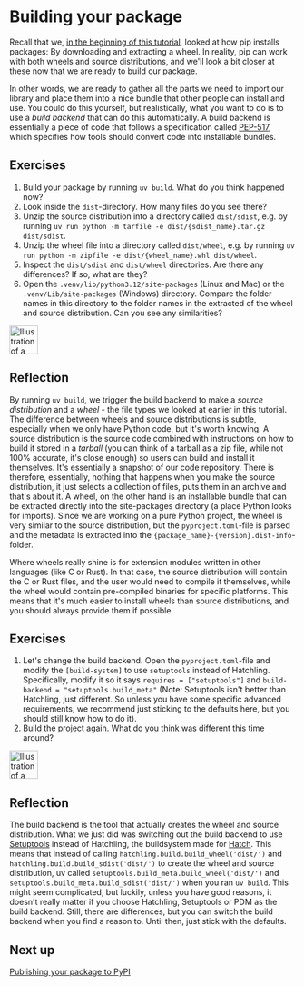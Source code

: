 # Building your package

Recall that we, [in the beginning of this tutorial](../01-introduction/02-pip-internals.md), looked at how pip installs packages: By downloading and extracting a wheel.
In reality, pip can work with both wheels and source distributions, and we'll look a bit closer at these now that we are ready to build our package.

In other words, we are ready to gather all the parts we need to import our library and place them into a nice bundle that other people can install and use.
You could do this yourself, but realistically, what you want to do is to use a *build backend* that can do this automatically.
A build backend is essentially a piece of code that follows a specification called [PEP-517](https://peps.python.org/pep-0517/), which specifies how tools should convert code into installable bundles.

## Exercises

1. Build your package by running `uv build`. What do you think happened now?
2. Look inside the `dist`-directory. How many files do you see there?
3. Unzip the source distribution into a directory called `dist/sdist`, e.g. by running `uv run python -m tarfile -e dist/{sdist_name}.tar.gz dist/sdist`.
4. Unzip the wheel file into a directory called `dist/wheel`, e.g. by running `uv run python -m zipfile -e dist/{wheel_name}.whl dist/wheel`.
5. Inspect the `dist/sdist` and `dist/wheel` directories. Are there any differences? If so, what are they?
6. Open the `.venv/lib/python3.12/site-packages` (Linux and Mac) or the `.venv/Lib/site-packages` (Windows) directory. Compare the folder names in this directory to the folder names in the extracted of the wheel and source distribution. Can you see any similarities?

<img src="../../../assets/post_it_yellow.svg" alt="Illustration of a pink post it note" width="50px" />

## Reflection

By running `uv build`, we trigger the build backend to make a *source distribution* and a *wheel* - the file types we looked at earlier in this tutorial.
The difference between wheels and source distributions is subtle, especially when we only have Python code, but it's worth knowing.
A source distribution is the source code combined with instructions on how to build it stored in a *tarball* (you can think of a tarball as a zip file, while not 100% accurate, it's close enough) so users can build and install it themselves.
It's essentially a snapshot of our code repository.
There is therefore, essentially, nothing that happens when you make the source distribution, it just selects a collection of files, puts them in an archive and that's about it.
A wheel, on the other hand is an installable bundle that can be extracted directly into the site-packages directory (a place Python looks for imports).
Since we are working on a pure Python project, the wheel is very similar to the source distribution, but the `pyproject.toml`-file is parsed and the metadata is extracted into the `{package_name}-{version}.dist-info`-folder.

Where wheels really shine is for extension modules written in other languages (like C or Rust).
In that case, the source distribution will contain the C or Rust files, and the user would need to compile it themselves, while the wheel would contain pre-compiled binaries for specific platforms.
This means that it's much easier to install wheels than source distributions, and you should always provide them if possible.

## Exercises

1. Let's change the build backend. Open the `pyproject.toml`-file and modify the `[build-system]` to use `setuptools` instead of Hatchling. Specifically, modify it so it says `requires = ["setuptools"]` and `build-backend = "setuptools.build_meta"` (Note: Setuptools isn't better than Hatchling, just different. So unless you have some specific advanced requirements, we recommend just sticking to the defaults here, but you should still know how to do it). 
2. Build the project again. What do you think was different this time around?

<img src="../../../assets/post_it_yellow.svg" alt="Illustration of a pink post it note" width="50px" />

## Reflection

The build backend is the tool that actually creates the wheel and source distribution.
What we just did was switching out the build backend to use [Setuptools](https://setuptools.pypa.io/en/latest/setuptools.html) instead of Hatchling, the buildsystem made for [Hatch](https://hatch.pypa.io/).
This means that instead of calling `hatchling.build.build_wheel('dist/')` and `hatchling.build.build_sdist('dist/')` to create the wheel and source distribution, uv called `setuptools.build_meta.build_wheel('dist/')` and `setuptools.build_meta.build_sdist('dist/')` when you ran `uv build`.
This might seem complicated, but luckily, unless you have good reasons, it doesn't really matter if you choose Hatchling, Setuptools or PDM as the build backend.
Still, there are differences, but you can switch the build backend when you find a reason to.
Until then, just stick with the defaults.

## Next up
[Publishing your package to PyPI](./12-publishing-packages.md)
